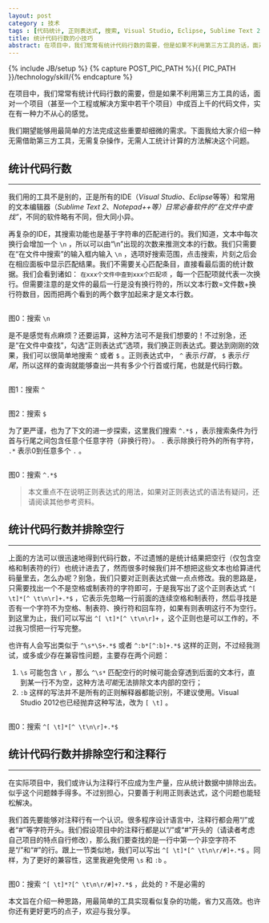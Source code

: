 ```yaml
---
layout: post
category : 技术
tags : [代码统计, 正则表达式, 搜索, Visual Studio, Eclipse, Sublime Text 2, Notepad++]
title: 统计代码行数的小技巧
abstract: 在项目中，我们常常有统计代码行数的需要，但是如果不利用第三方工具的话，面对一个项目（甚至一个工程或解决方案中若干个项目）中成百上千的代码文件，实在有一种力不从心的感觉。
---
```


{% include JB/setup %}
{% capture POST_PIC_PATH %}{{ PIC_PATH }}/technology/skill/{% endcapture %}

在项目中，我们常常有统计代码行数的需要，但是如果不利用第三方工具的话，面对一个项目（甚至一个工程或解决方案中若干个项目）中成百上千的代码文件，实在有一种力不从心的感觉。

我们期望能够用最简单的方法完成这些重要却细微的需求。下面我给大家介绍一种无需借助第三方工具，无需复杂操作，无需人工统计计算的方法解决这个问题。

        
## 统计代码行数
---

我们用的工具不是别的，正是所有的IDE（*Visual Studio*、*Eclipse*等等）和常用的文本编辑器（*Sublime Text 2*、*Notepad++*等）日常必备软件的*“在文件中查找”*，不同的软件略有不同，但大同小异。

再复杂的IDE，其搜索功能也是基于字符串的匹配进行的。我们知道，文本中每次换行会增加一个 `\n` ，所以可以由“\n”出现的次数来推测文本的行数。我们只需要在“在文件中搜索”的输入框内输入 `\n` ，选项好搜索范围，点击搜索，片刻之后会在相应面板中显示匹配结果。我们不需要关心匹配条目，直接看最后面的统计数据。我们会看到诸如： ` 在xxx个文件中查到xxx个匹配项 ` ，每一个匹配项就代表一次换行。但需要注意的是文件的最后一行是没有换行符的，所以文本行数=文件数+换行符数目，因而把两个看到的两个数字加起来才是文本行数。

<p class="textCenter"><img class=" class="JIATHIS_IMG_OK"" src="{{POST_PIC_PATH}}search0.jpg" alt=""></p>
<p class="textCenter">图0：搜索 <code>\n</code> </p>

是不是感觉有点麻烦？还要运算，这种方法可不是我们想要的！不过别急，还是“在文件中查找”，勾选“正则表达式”选项，我们换正则表达式。要达到刚刚的效果，我们可以很简单地搜索 `^` 或者 `$` 。正则表达式中， `^` 表示*行首*， `$` 表示*行尾*，所以这样的查询就能够查出一共有多少个行首或行尾，也就是代码行数。

<div class="row-fluid">
	<div class="textCenter span6"><p><img class=" class="JIATHIS_IMG_OK"" src="{{POST_PIC_PATH}}search1.jpg" alt=""/></p>
		<p>图1：搜索 <code>^</code> </p>
	</div>
	<div class="textCenter span6 offset6"><p><img class=" class="JIATHIS_IMG_OK"" src="{{POST_PIC_PATH}}search2.jpg" alt=""/></p>
		<p>图2：搜索 <code>$</code> </p>
	</div>
</div>

为了更严谨，也为了下文的进一步探索，这里我们搜索 `^.*$` ，表示搜索条件为行首与行尾之间包含任意个任意字符（非换行符）。 `.` 表示除换行符外的所有字符， `.*` 表示0到任意多个 `.` 。

<p class="textCenter"><img class=" class="JIATHIS_IMG_OK"" src="{{POST_PIC_PATH}}search3.jpg" alt=""></p>
<p class="textCenter">图0：搜索 <code>^.*$</code> </p>

>本文重点不在说明正则表达式的用法，如果对正则表达式的语法有疑问，还请阅读其他参考资料。

        
## 统计代码行数并排除空行
---

上面的方法可以很迅速地得到代码行数，不过遗憾的是统计结果把空行（仅包含空格和制表符的行）也统计进去了，然而很多时候我们并不想把这些文本也给算进代码量里去，怎么办呢？别急，我们只要对正则表达式做一点点修改。我的思路是，只需要找出一个不是空格或制表符的字符即可，于是我写出了这个正则表达式 `^[ \t]*[^ \t\n\r]+.*$` ，它表示先忽略一行前面的连续空格和制表符，然后寻找是否有一个字符不为空格、制表符、换行符和回车符，如果有则表明这行不为空行。到这里为止，我们可以写出 `^[ \t]*[^ \t\n\r]+` ，这个正则也是可以工作的，不过我习惯把一行写完整。

也许有人会写出类似于 `^\s*\S+.*$` 或者 `^:b*[^:b]+.*$` 这样的正则，不过经我测试，或多或少存在兼容性问题，主要存在两个问题：
1.  `\s` 可能包含 `\r` ，那么 `^\s*` 匹配空行的时候可能会穿透到后面的文本行，直到某一行不为空，这种方法*可能*无法排除文本内部的空行；
2.  `:b` 这样的写法并不是所有的正则解释器都能识别，不建议使用。Visual Studio 2012也已经抛弃这种写法，改为 `[ \t]` 。

<p class="textCenter"><img class=" class="JIATHIS_IMG_OK"" src="{{POST_PIC_PATH}}search4.jpg" alt=""></p>
<p class="textCenter">图0：搜索 <code>^[ \t]*[^ \t\n\r]+.*$</code> </p>
        
## 统计代码行数并排除空行和注释行
---

在实际项目中，我们或许认为注释行不应成为生产量，应从统计数据中排除出去。似乎这个问题棘手得多。不过别担心，只要善于利用正则表达式，这个问题也能轻松解决。

我们首先要能够对注释行有一个认识。很多程序设计语言中，注释行都会用“/”或者“#”等字符开头。我们假设项目中的注释行都是以“/”或“#”开头的（请读者考虑自己项目的特点自行修改），那么我们要查找的是一行中第一个非空字符不是“/”和“#”的行。跟上一节类似地，我们可以写出 `^[ \t]*[^ \t\n\r/#]+.*$` 。同样，为了更好的兼容性，这里我避免使用 `\s` 和 `:b` 。

<p class="textCenter"><img class=" class="JIATHIS_IMG_OK"" src="{{POST_PIC_PATH}}search5.jpg" alt=""></p>
<p class="textCenter">图0：搜索 <code>^[ \t]*?[^ \t\n\r/#]+?.*$</code> ，此处的 <code>?</code> 不是必需的</p>

本文旨在介绍一种思路，用最简单的工具实现看似复杂的功能，省力又高效。也许你还有更好更巧的点子，欢迎与我分享。

